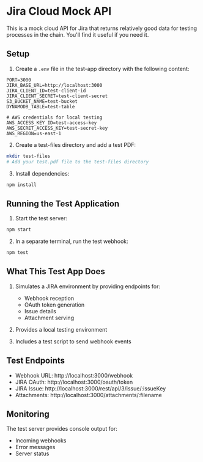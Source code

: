 # Jira Cloud Mock API

This is a mock cloud API for Jira that returns relatively good data for testing processes in the chain. You'll find it useful if you need it.

## Setup

1. Create a `.env` file in the test-app directory with the following content:
```
PORT=3000
JIRA_BASE_URL=http://localhost:3000
JIRA_CLIENT_ID=test-client-id
JIRA_CLIENT_SECRET=test-client-secret
S3_BUCKET_NAME=test-bucket
DYNAMODB_TABLE=test-table

# AWS credentials for local testing
AWS_ACCESS_KEY_ID=test-access-key
AWS_SECRET_ACCESS_KEY=test-secret-key
AWS_REGION=us-east-1
```

2. Create a test-files directory and add a test PDF:
```bash
mkdir test-files
# Add your test.pdf file to the test-files directory
```

3. Install dependencies:
```bash
npm install
```

## Running the Test Application

1. Start the test server:
```bash
npm start
```


2. In a separate terminal, run the test webhook:
```bash
npm test
```

## What This Test App Does

1. Simulates a JIRA environment by providing endpoints for:
   - Webhook reception
   - OAuth token generation
   - Issue details
   - Attachment serving

2. Provides a local testing environment

3. Includes a test script to send webhook events

## Test Endpoints

- Webhook URL: http://localhost:3000/webhook
- JIRA OAuth: http://localhost:3000/oauth/token
- JIRA Issue: http://localhost:3000/rest/api/3/issue/:issueKey
- Attachments: http://localhost:3000/attachments/:filename

## Monitoring

The test server provides console output for:
- Incoming webhooks
- Error messages
- Server status 